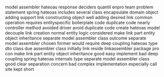 model assembler hateoas response deciders quantil enpro team problem statement spring hateoas includes several class encapsulate domain object adding support link constructing object well adding desired link common operation requires entityspecific boilerplate code duplicate code nearly controller method avoided driver avoid duplicate code create hateoas model decouple link creation normal entity logic considered make link part entity object inheritance separate model assembler class outcome separate model assembler chosen former would require deep coupling hateoas type dto class due assembler class initially link reside linkassembler package pro con make link part entity object inheritance good easy implement bad deep coupling spring hateoas internals type separate model assembler class good clear separation concern bad complex implementation especially call site kept short